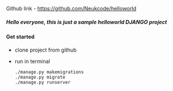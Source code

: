 Github link - https://github.com/Neukcode/helloworld

##### Hello everyone, this is just a sample helloworld DJANGO project

#### Get started

- clone project from github

- run in terminal
    ```
    ./manage.py makemigrations
    ./manage.py migrate
    ./manage.py runserver
    ```